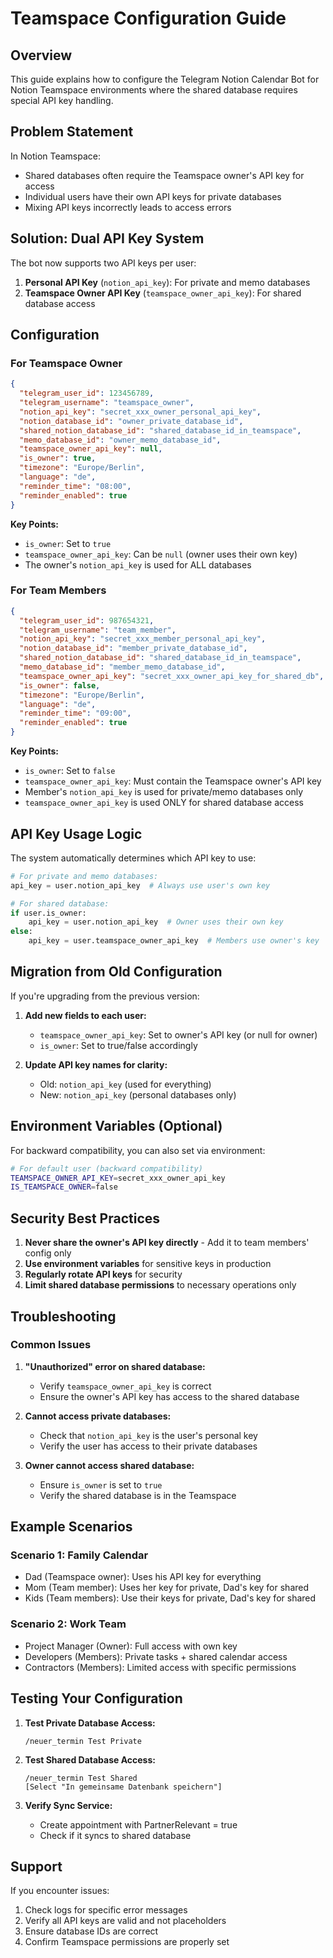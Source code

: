 # Teamspace Configuration Guide

## Overview

This guide explains how to configure the Telegram Notion Calendar Bot for Notion Teamspace environments where the shared database requires special API key handling.

## Problem Statement

In Notion Teamspace:
- Shared databases often require the Teamspace owner's API key for access
- Individual users have their own API keys for private databases
- Mixing API keys incorrectly leads to access errors

## Solution: Dual API Key System

The bot now supports two API keys per user:
1. **Personal API Key** (`notion_api_key`): For private and memo databases
2. **Teamspace Owner API Key** (`teamspace_owner_api_key`): For shared database access

## Configuration

### For Teamspace Owner

```json
{
  "telegram_user_id": 123456789,
  "telegram_username": "teamspace_owner",
  "notion_api_key": "secret_xxx_owner_personal_api_key",
  "notion_database_id": "owner_private_database_id",
  "shared_notion_database_id": "shared_database_id_in_teamspace",
  "memo_database_id": "owner_memo_database_id",
  "teamspace_owner_api_key": null,
  "is_owner": true,
  "timezone": "Europe/Berlin",
  "language": "de",
  "reminder_time": "08:00",
  "reminder_enabled": true
}
```

**Key Points:**
- `is_owner`: Set to `true`
- `teamspace_owner_api_key`: Can be `null` (owner uses their own key)
- The owner's `notion_api_key` is used for ALL databases

### For Team Members

```json
{
  "telegram_user_id": 987654321,
  "telegram_username": "team_member",
  "notion_api_key": "secret_xxx_member_personal_api_key",
  "notion_database_id": "member_private_database_id",
  "shared_notion_database_id": "shared_database_id_in_teamspace",
  "memo_database_id": "member_memo_database_id",
  "teamspace_owner_api_key": "secret_xxx_owner_api_key_for_shared_db",
  "is_owner": false,
  "timezone": "Europe/Berlin",
  "language": "de",
  "reminder_time": "09:00",
  "reminder_enabled": true
}
```

**Key Points:**
- `is_owner`: Set to `false`
- `teamspace_owner_api_key`: Must contain the Teamspace owner's API key
- Member's `notion_api_key` is used for private/memo databases only
- `teamspace_owner_api_key` is used ONLY for shared database access

## API Key Usage Logic

The system automatically determines which API key to use:

```python
# For private and memo databases:
api_key = user.notion_api_key  # Always use user's own key

# For shared database:
if user.is_owner:
    api_key = user.notion_api_key  # Owner uses their own key
else:
    api_key = user.teamspace_owner_api_key  # Members use owner's key
```

## Migration from Old Configuration

If you're upgrading from the previous version:

1. **Add new fields to each user:**
   - `teamspace_owner_api_key`: Set to owner's API key (or null for owner)
   - `is_owner`: Set to true/false accordingly

2. **Update API key names for clarity:**
   - Old: `notion_api_key` (used for everything)
   - New: `notion_api_key` (personal databases only)

## Environment Variables (Optional)

For backward compatibility, you can also set via environment:

```bash
# For default user (backward compatibility)
TEAMSPACE_OWNER_API_KEY=secret_xxx_owner_api_key
IS_TEAMSPACE_OWNER=false
```

## Security Best Practices

1. **Never share the owner's API key directly** - Add it to team members' config only
2. **Use environment variables** for sensitive keys in production
3. **Regularly rotate API keys** for security
4. **Limit shared database permissions** to necessary operations only

## Troubleshooting

### Common Issues

1. **"Unauthorized" error on shared database:**
   - Verify `teamspace_owner_api_key` is correct
   - Ensure the owner's API key has access to the shared database

2. **Cannot access private databases:**
   - Check that `notion_api_key` is the user's personal key
   - Verify the user has access to their private databases

3. **Owner cannot access shared database:**
   - Ensure `is_owner` is set to `true`
   - Verify the shared database is in the Teamspace

## Example Scenarios

### Scenario 1: Family Calendar
- Dad (Teamspace owner): Uses his API key for everything
- Mom (Team member): Uses her key for private, Dad's key for shared
- Kids (Team members): Use their keys for private, Dad's key for shared

### Scenario 2: Work Team
- Project Manager (Owner): Full access with own key
- Developers (Members): Private tasks + shared calendar access
- Contractors (Members): Limited access with specific permissions

## Testing Your Configuration

1. **Test Private Database Access:**
   ```
   /neuer_termin Test Private
   ```

2. **Test Shared Database Access:**
   ```
   /neuer_termin Test Shared
   [Select "In gemeinsame Datenbank speichern"]
   ```

3. **Verify Sync Service:**
   - Create appointment with PartnerRelevant = true
   - Check if it syncs to shared database

## Support

If you encounter issues:
1. Check logs for specific error messages
2. Verify all API keys are valid and not placeholders
3. Ensure database IDs are correct
4. Confirm Teamspace permissions are properly set